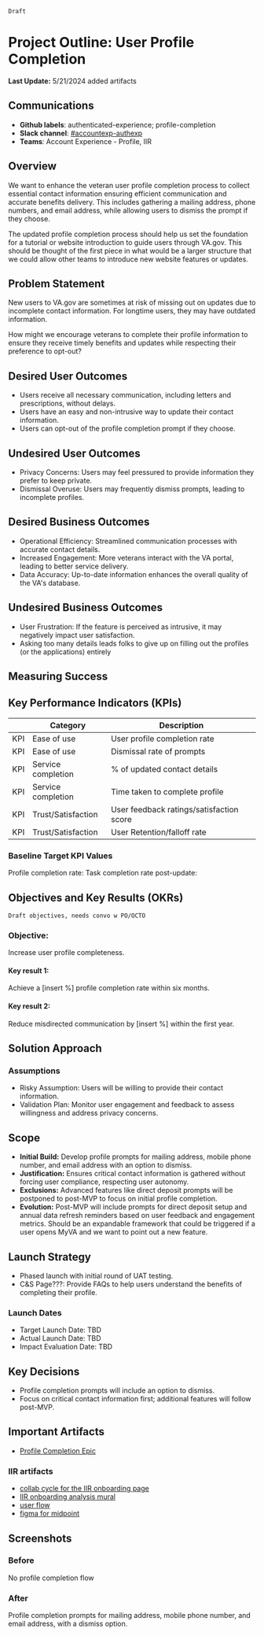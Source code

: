 `Draft`
# Project Outline: User Profile Completion

**Last Update:** 5/21/2024 added artifacts

## Communications
- **Github labels**: authenticated-experience; profile-completion
- **Slack channel**: [#accountexp-authexp](https://dsva.slack.com/channels/accountexp-authexp)
- **Teams**: Account Experience - Profile, IIR 

## Overview

We want to enhance the veteran user profile completion process to collect essential contact information ensuring efficient communication and accurate benefits delivery. This includes gathering a mailing address, phone numbers, and email address, while allowing users to dismiss the prompt if they choose. 

The updated profile completion process should help us set the foundation for a tutorial or website introduction to guide users through VA.gov. This should be thought of the first piece in what would be a larger structure that we could allow other teams to introduce new website features or updates.  


## Problem Statement
New users to VA.gov are sometimes at risk of missing out on updates due to incomplete contact information. For longtime users, they may have outdated information. 

How might we encourage veterans to complete their profile information to ensure they receive timely benefits and updates while respecting their preference to opt-out? 


## Desired User Outcomes
- Users receive all necessary communication, including letters and prescriptions, without delays.
- Users have an easy and non-intrusive way to update their contact information.
- Users can opt-out of the profile completion prompt if they choose.
## Undesired User Outcomes
- Privacy Concerns: Users may feel pressured to provide information they prefer to keep private.
- Dismissal Overuse: Users may frequently dismiss prompts, leading to incomplete profiles.
## Desired Business Outcomes
- Operational Efficiency: Streamlined communication processes with accurate contact details.
- Increased Engagement: More veterans interact with the VA portal, leading to better service delivery.
- Data Accuracy: Up-to-date information enhances the overall quality of the VA's database.
## Undesired Business Outcomes
- User Frustration: If the feature is perceived as intrusive, it may negatively impact user satisfaction.
- Asking too many details leads folks to give up on filling out the profiles (or the applications) entirely

## Measuring Success

## Key Performance Indicators (KPIs)
| | Category	|Description|
|---|---|---|
|KPI|	Ease of use| User profile completion rate|	Task completion rate post-update|	
|KPI| Ease of use|	Dismissal rate of prompts	|Time taken to complete profile |
|KPI|Service completion|% of updated contact details |
|KPI|Service completion|Time taken to complete profile|
|KPI|Trust/Satisfaction |User feedback ratings/satisfaction score	|
|KPI|Trust/Satisfaction |	User Retention/falloff rate|

### Baseline Target KPI Values
Profile completion rate: 
Task completion rate post-update:


## Objectives and Key Results (OKRs)
`Draft objectives, needs convo w PO/OCTO`
### Objective: 
Increase user profile completeness.
#### Key result 1: 
Achieve a [insert %] profile completion rate within six months.
#### Key result 2: 
Reduce misdirected communication by [insert %] within the first year.

## Solution Approach
### Assumptions
- Risky Assumption: Users will be willing to provide their contact information.
- Validation Plan: Monitor user engagement and feedback to assess willingness and address privacy concerns.

## Scope
- **Initial Build:** Develop profile prompts for mailing address, mobile phone number, and email address with an option to dismiss.
- **Justification:** Ensures critical contact information is gathered without forcing user compliance, respecting user autonomy.
- **Exclusions:** Advanced features like direct deposit prompts will be postponed to post-MVP to focus on initial profile completion.
- **Evolution:** Post-MVP will include prompts for direct deposit setup and annual data refresh reminders based on user feedback and engagement metrics. Should be an expandable framework that could be triggered if a user opens MyVA and we want to point out a new feature. 

## Launch Strategy
- Phased launch with initial round of UAT testing. 
- C&S Page???: Provide FAQs to help users understand the benefits of completing their profile.

### Launch Dates
- Target Launch Date: TBD
- Actual Launch Date: TBD
- Impact Evaluation Date: TBD

## Key Decisions
- Profile completion prompts will include an option to dismiss.
- Focus on critical contact information first; additional features will follow post-MVP.

## Important Artifacts 
- [Profile Completion Epic](https://github.com/department-of-veterans-affairs/va.gov-team/issues/83258)
### IIR artifacts 
- [collab cycle for the IIR onboarding page](https://github.com/department-of-veterans-affairs/va.gov-team/issues/82257)
- [IIR onboarding analysis mural](https://app.mural.co/t/departmentofveteransaffairs9999/m/departmentofveteransaffairs9999/1712608107388/80dc1be20f9ee63ac894c536ccd20d5b1cc172e1?sender=uaa72d11015d3f7c704a64191)
- [user flow](https://app.mural.co/t/departmentofveteransaffairs9999/m/departmentofveteransaffairs9999/1715019181472/206d1983971576ee7696c1984666185a2fbff545?sender=uaa72d11015d3f7c704a64191)
- [figma for midpoint](https://www.figma.com/design/CertVj7cu66kFv9TnseR30/Veteran-Onboarding?node-id=300-11104&t=Ow7esQ4gUlPtOyqr-0)

## Screenshots
### Before
No profile completion flow

### After
Profile completion prompts for mailing address, mobile phone number, and email address, with a dismiss option.

